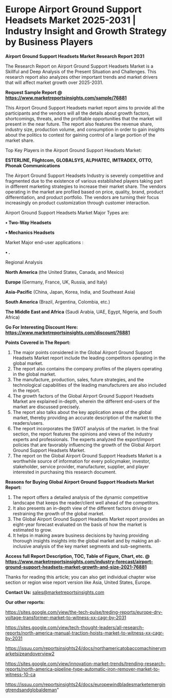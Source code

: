  # Europe Airport Ground Support Headsets Market 2025-2031 | Industry Insight and Growth Strategy by Business Players

<strong>Airport Ground Support Headsets Market Research Report 2031</strong>

The Research Report on Airport Ground Support Headsets Market is a Skillful and Deep Analysis of the Present Situation and Challenges. This research report also analyzes other important trends and market drivers that will affect market growth over 2025-2031.

<strong>Request Sample Report @ <a href=https://www.marketreportsinsights.com/sample/76881>https://www.marketreportsinsights.com/sample/76881</a></strong>

This Airport Ground Support Headsets market report aims to provide all the participants and the vendors will all the details about growth factors, shortcomings, threats, and the profitable opportunities that the market will present in the near future. The report also features the revenue share, industry size, production volume, and consumption in order to gain insights about the politics to contest for gaining control of a large portion of the market share.

Top Key Players in the Airport Ground Support Headsets Market:

<strong>ESTERLINE, Flightcom, GLOBALSYS, ALPHATEC, IMTRADEX, OTTO, Phonak Communications</strong>

The Airport Ground Support Headsets Industry is severely competitive and fragmented due to the existence of various established players taking part in different marketing strategies to increase their market share. The vendors operating in the market are profiled based on price, quality, brand, product differentiation, and product portfolio. The vendors are turning their focus increasingly on product customization through customer interaction.

Airport Ground Support Headsets Market Major Types are:

<strong>• Two-Way Headsets

• Mechanics Headsets</strong>

Market Major end-user applications :

<strong>• .</strong>

Regional Analysis

</u><strong><b>North America</b></strong> (the United States, Canada, and Mexico)

<strong><b>Europe </b></strong>(Germany, France, UK, Russia, and Italy)

<strong><b>Asia-Pacific</b></strong> (China, Japan, Korea, India, and Southeast Asia)

<strong><b>South America</b></strong> (Brazil, Argentina, Colombia, etc.)

<strong><b>The Middle East and Africa</b></strong> (Saudi Arabia, UAE, Egypt, Nigeria, and South Africa)

<strong>Go For Interesting Discount Here: <a href=https://www.marketreportsinsights.com/discount/76881>https://www.marketreportsinsights.com/discount/76881</a></strong>

<strong>Points Covered in The Report:</strong>
<ol>
  <li>The major points considered in the Global Airport Ground Support Headsets Market report include the leading competitors operating in the global market.</li>
  <li>The report also contains the company profiles of the players operating in the global market.</li>
  <li>The manufacture, production, sales, future strategies, and the technological capabilities of the leading manufacturers are also included in the report.</li>
  <li>The growth factors of the Global Airport Ground Support Headsets Market are explained in-depth, wherein the different end-users of the market are discussed precisely.</li>
  <li>The report also talks about the key application areas of the global market, thereby providing an accurate description of the market to the readers/users.</li>
  <li>The report incorporates the SWOT analysis of the market. In the final section, the report features the opinions and views of the industry experts and professionals. The experts analyzed the export/import policies that are favorably influencing the growth of the Global Airport Ground Support Headsets Market.</li>
  <li>The report on the Global Airport Ground Support Headsets Market is a worthwhile source of information for every policymaker, investor, stakeholder, service provider, manufacturer, supplier, and player interested in purchasing this research document.</li>
</ol>
<strong>Reasons for Buying Global Airport Ground Support Headsets Market Report:</strong>

<ol>
  <li>The report offers a detailed analysis of the dynamic competitive landscape that keeps the reader/client well ahead of the competitors.</li>
  <li>It also presents an in-depth view of the different factors driving or restraining the growth of the global market.</li>
  <li>The Global Airport Ground Support Headsets Market report provides an eight-year forecast evaluated on the basis of how the market is estimated to grow.</li>
  <li>It helps in making aware business decisions by having providing thorough insights insights into the global market and by making an all-inclusive analysis of the key market segments and sub-segments.</li>
</ol>
<strong>Access full Report Description, TOC, Table of Figure, Chart, etc. @ <a href=https://www.marketreportsinsights.com/industry-forecast/airport-ground-support-headsets-market-growth-and-size-2021-76881>https://www.marketreportsinsights.com/industry-forecast/airport-ground-support-headsets-market-growth-and-size-2021-76881</a></strong>


Thanks for reading this article; you can also get individual chapter wise section or region wise report version like Asia, United States, Europe.

<strong>Contact Us:</strong>
sales@marketreportsinsights.com

<strong>Our other reports:</strong>

<a href=https://sites.google.com/view/the-tech-pulse/treding-reports/europe-dry-voltage-transformer-market-to-witness-xx-cagr-by-2031>https://sites.google.com/view/the-tech-pulse/treding-reports/europe-dry-voltage-transformer-market-to-witness-xx-cagr-by-2031</a>

<a href=https://sites.google.com/view/tech-thought-leaders/all-research-reports/north-america-manual-traction-hoists-market-to-witness-xx-cagr-by-2031>https://sites.google.com/view/tech-thought-leaders/all-research-reports/north-america-manual-traction-hoists-market-to-witness-xx-cagr-by-2031</a>

<a href=https://issuu.com/reportsinsights24/docs/northamericatobaccomachinerymarketsizeandoverview2>https://issuu.com/reportsinsights24/docs/northamericatobaccomachinerymarketsizeandoverview2</a>

<a href=https://sites.google.com/view/innovation-market-trends/trending-research-reports/north-america-pipeline-type-automatic-iron-remover-market-to-witness-10-ca>https://sites.google.com/view/innovation-market-trends/trending-research-reports/north-america-pipeline-type-automatic-iron-remover-market-to-witness-10-ca</a>

<a href=https://issuu.com/reportsinsights24/docs/europewindbladesmarketemergingtrendsandglobaldeman>https://issuu.com/reportsinsights24/docs/europewindbladesmarketemergingtrendsandglobaldeman</a>"
